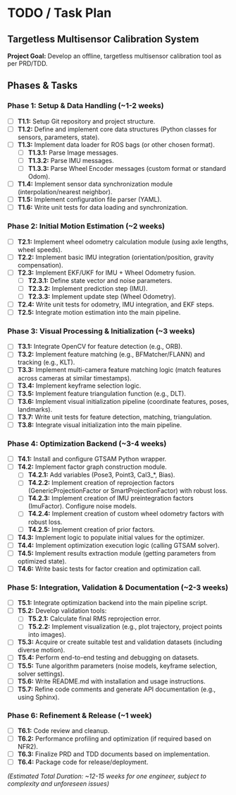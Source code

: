 # TODO / Task Plan
## Targetless Multisensor Calibration System

**Project Goal:** Develop an offline, targetless multisensor calibration tool as per PRD/TDD.

## Phases & Tasks

### Phase 1: Setup & Data Handling (~1-2 weeks)

- [ ] **T1.1:** Setup Git repository and project structure.
- [ ] **T1.2:** Define and implement core data structures (Python classes for sensors, parameters, state).
- [ ] **T1.3:** Implement data loader for ROS bags (or other chosen format).
  - [ ] **T1.3.1:** Parse Image messages.
  - [ ] **T1.3.2:** Parse IMU messages.
  - [ ] **T1.3.3:** Parse Wheel Encoder messages (custom format or standard Odom).
- [ ] **T1.4:** Implement sensor data synchronization module (interpolation/nearest neighbor).
- [ ] **T1.5:** Implement configuration file parser (YAML).
- [ ] **T1.6:** Write unit tests for data loading and synchronization.

### Phase 2: Initial Motion Estimation (~2 weeks)

- [ ] **T2.1:** Implement wheel odometry calculation module (using axle lengths, wheel speeds).
- [ ] **T2.2:** Implement basic IMU integration (orientation/position, gravity compensation).
- [ ] **T2.3:** Implement EKF/UKF for IMU + Wheel Odometry fusion.
  - [ ] **T2.3.1:** Define state vector and noise parameters.
  - [ ] **T2.3.2:** Implement prediction step (IMU).
  - [ ] **T2.3.3:** Implement update step (Wheel Odometry).
- [ ] **T2.4:** Write unit tests for odometry, IMU integration, and EKF steps.
- [ ] **T2.5:** Integrate motion estimation into the main pipeline.

### Phase 3: Visual Processing & Initialization (~3 weeks)

- [ ] **T3.1:** Integrate OpenCV for feature detection (e.g., ORB).
- [ ] **T3.2:** Implement feature matching (e.g., BFMatcher/FLANN) and tracking (e.g., KLT).
- [ ] **T3.3:** Implement multi-camera feature matching logic (match features across cameras at similar timestamps).
- [ ] **T3.4:** Implement keyframe selection logic.
- [ ] **T3.5:** Implement feature triangulation function (e.g., DLT).
- [ ] **T3.6:** Implement visual initialization pipeline (coordinate features, poses, landmarks).
- [ ] **T3.7:** Write unit tests for feature detection, matching, triangulation.
- [ ] **T3.8:** Integrate visual initialization into the main pipeline.

### Phase 4: Optimization Backend (~3-4 weeks)

- [ ] **T4.1:** Install and configure GTSAM Python wrapper.
- [ ] **T4.2:** Implement factor graph construction module.
  - [ ] **T4.2.1:** Add variables (Pose3, Point3, Cal3_*, Bias).
  - [ ] **T4.2.2:** Implement creation of reprojection factors (GenericProjectionFactor or SmartProjectionFactor) with robust loss.
  - [ ] **T4.2.3:** Implement creation of IMU preintegration factors (ImuFactor). Configure noise models.
  - [ ] **T4.2.4:** Implement creation of custom wheel odometry factors with robust loss.
  - [ ] **T4.2.5:** Implement creation of prior factors.
- [ ] **T4.3:** Implement logic to populate initial values for the optimizer.
- [ ] **T4.4:** Implement optimization execution logic (calling GTSAM solver).
- [ ] **T4.5:** Implement results extraction module (getting parameters from optimized state).
- [ ] **T4.6:** Write basic tests for factor creation and optimization call.

### Phase 5: Integration, Validation & Documentation (~2-3 weeks)

- [ ] **T5.1:** Integrate optimization backend into the main pipeline script.
- [ ] **T5.2:** Develop validation tools:
  - [ ] **T5.2.1:** Calculate final RMS reprojection error.
  - [ ] **T5.2.2:** Implement visualization (e.g., plot trajectory, project points into images).
- [ ] **T5.3:** Acquire or create suitable test and validation datasets (including diverse motion).
- [ ] **T5.4:** Perform end-to-end testing and debugging on datasets.
- [ ] **T5.5:** Tune algorithm parameters (noise models, keyframe selection, solver settings).
- [ ] **T5.6:** Write README.md with installation and usage instructions.
- [ ] **T5.7:** Refine code comments and generate API documentation (e.g., using Sphinx).

### Phase 6: Refinement & Release (~1 week)

- [ ] **T6.1:** Code review and cleanup.
- [ ] **T6.2:** Performance profiling and optimization (if required based on NFR2).
- [ ] **T6.3:** Finalize PRD and TDD documents based on implementation.
- [ ] **T6.4:** Package code for release/deployment.

*(Estimated Total Duration: ~12-15 weeks for one engineer, subject to complexity and unforeseen issues)*